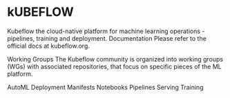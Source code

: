 # kUBEFLOW
Kubeflow the cloud-native platform for machine learning operations - pipelines, training and deployment.
Documentation
Please refer to the official docs at kubeflow.org.

Working Groups
The Kubeflow community is organized into working groups (WGs) with associated repositories, that focus on specific pieces of the ML platform.

AutoML
Deployment
Manifests
Notebooks
Pipelines
Serving
Training
